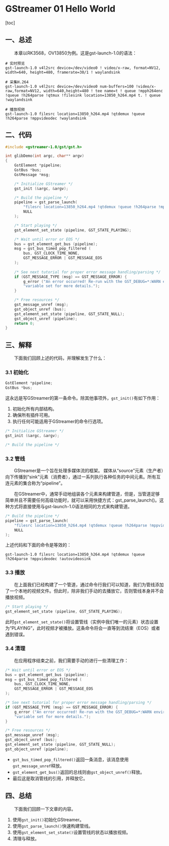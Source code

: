# GStreamer 01 Hello World

[toc]

## 一、总述

&emsp;&emsp;本章以RK3568，OV13850为例。这是gst-launch-1.0的语法：

```shell
# 实时预览
gst-launch-1.0 v4l2src device=/dev/video0 ! video/x-raw, format=NV12, width=640, height=480, framerate=30/1 ! waylandsink

# 采集H.264
gst-launch-1.0 v4l2src device=/dev/video0 num-buffers=100 !video/x-raw,format=NV12, width=640,height=480 ! tee name=t ! queue !mpph264enc !queue !h264parse !qtmux !filesink location=13850_h264.mp4 t. ! queue !waylandsink

# 播放视频
gst-launch-1.0 filesrc location=13850_h264.mp4 !qtdemux !queue !h264parse !mppvideodec !waylandsink
```

## 二、代码

```c
#include <gstreamer-1.0/gst/gst.h>

int glibDemo(int argc, char** argv)
{
    GstElement *pipeline;
    GstBus *bus;
    GstMessage *msg;

    /* Initialize GStreamer */
    gst_init (&argc, &argv);

    /* Build the pipeline */
    pipeline = gst_parse_launch(
        "filesrc location=13850_h264.mp4 !qtdemux !queue !h264parse !mppvideodec !autovideosink",
        NULL
    );

    /* Start playing */
    gst_element_set_state (pipeline, GST_STATE_PLAYING);

    /* Wait until error or EOS */
    bus = gst_element_get_bus (pipeline);
    msg = gst_bus_timed_pop_filtered (
        bus, GST_CLOCK_TIME_NONE, 
        GST_MESSAGE_ERROR | GST_MESSAGE_EOS
    );
    
    /* See next tutorial for proper error message handling/parsing */
    if (GST_MESSAGE_TYPE (msg) == GST_MESSAGE_ERROR) {
        g_error ("An error occurred! Re-run with the GST_DEBUG=*:WARN environment "
        "variable set for more details.");
    }

    /* Free resources */
    gst_message_unref (msg);
    gst_object_unref (bus);
    gst_element_set_state (pipeline, GST_STATE_NULL);
    gst_object_unref (pipeline);
    return 0;
}
```

## 三、解释

&emsp;&emsp;下面我们回顾上述的代码，并理解发生了什么：

### 3.1 初始化

```c
GstElement *pipeline;
GstBus *bus;
```
这永远是写GStreamer的第一条命令。除其他事项外，`gst_init()`有如下作用：

1. 初始化所有内部结构。
2. 确保所有插件可用。
3. 执行任何可能适用于GStreamer的命令行选项。

```c
/* Initialize GStreamer */
gst_init (&argc, &argv);

/* Build the pipeline */
```

### 3.2 管线

&emsp;&emsp;GStreamer是一个旨在处理多媒体流的框架。 媒体从“source”元素（生产者）向下传播到“sink”元素（消费者），通过一系列执行各种任务的中间元素。所有互连元素的集合称为“pipeline”。

&emsp;&emsp;在GStreamer中，通常手动地组装各个元素来构建管道，但是，当管道足够简单并且不需要任何高级功能时，就可以采用快捷方式：gst_parse_launch()。这种方式将直接使用与gst-launch-1.0语法相同的方式来构建管道。

```c
/* Build the pipeline */
pipeline = gst_parse_launch(
    "filesrc location=13850_h264.mp4 !qtdemux !queue !h264parse !mppvideodec !autovideosink",
    NULL
);
```

上述代码和下面的命令是等效的：

```shell
gst-launch-1.0 filesrc location=13850_h264.mp4 !qtdemux !queue !h264parse !mppvideodec !autovideosink
```

### 3.3 播放

&emsp;&emsp;在上面我们已经构建了一个管道，通过命令行我们可以知道，我们为管线添加了一个本地的视频文件。但此时，除非我们手动的去播放它，否则管线本身并不会播放视频。

```c
/* Start playing */
gst_element_set_state (pipeline, GST_STATE_PLAYING);
```

此时`gst_element_set_state()`将设置管线（实例中我们唯一的元素）状态设置为“PLAYING”，此时视频才被播放。这条命令将会一直等到流结束（EOS）或者遇到错误。


### 3.4 清理

&emsp;&emsp;在应用程序结束之前，我们需要手动的进行一些清理工作：

```c
/* Wait until error or EOS */
bus = gst_element_get_bus (pipeline);
msg = gst_bus_timed_pop_filtered (
    bus, GST_CLOCK_TIME_NONE, 
    GST_MESSAGE_ERROR | GST_MESSAGE_EOS
);

/* See next tutorial for proper error message handling/parsing */
if (GST_MESSAGE_TYPE (msg) == GST_MESSAGE_ERROR) {
    g_error ("An error occurred! Re-run with the GST_DEBUG=*:WARN environment "
    "variable set for more details.");
}

/* Free resources */
gst_message_unref (msg);
gst_object_unref (bus);
gst_element_set_state (pipeline, GST_STATE_NULL);
gst_object_unref (pipeline);
```

- `gst_bus_timed_pop_filtered()`返回一条消息，该消息使用`gst_message_unref`释放。
- `gst_element_get_bus()`返回的总线则由`gst_object_unref()`释放。
- 最后这是取消管线的引用，并释放它。

## 四、总结

&emsp;&emsp;下面我们回顾一下文章的内容。

1. 使用`gst_init()`初始化GStreamer。
2. 使用`gst_parse_launch()`快速构建管线。
3. 使用`gst_element_set_state()`设置管线的状态以播放视频。
4. 清理与释放。